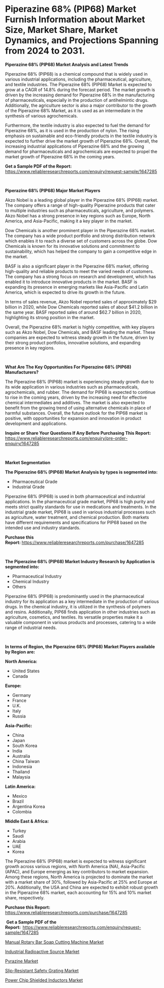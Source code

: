 <p><h1>Piperazine 68% (PIP68) Market Furnish Information about Market Size, Market Share, Market Dynamics, and Projections Spanning from 2024 to 2031.</h1></p><p><strong>Piperazine 68% (PIP68) Market Analysis and Latest Trends</strong></p>
<p><p>Piperazine 68% (PIP68) is a chemical compound that is widely used in various industrial applications, including the pharmaceutical, agriculture, and textile industries. The Piperazine 68% (PIP68) Market is expected to grow at a CAGR of 14.8% during the forecast period. The market growth is driven by the increasing demand for Piperazine 68% in the manufacturing of pharmaceuticals, especially in the production of antihelmintic drugs. Additionally, the agriculture sector is also a major contributor to the growth of the Piperazine 68% Market, as it is used as an intermediate in the synthesis of various agrochemicals.</p><p>Furthermore, the textile industry is also expected to fuel the demand for Piperazine 68%, as it is used in the production of nylon. The rising emphasis on sustainable and eco-friendly products in the textile industry is expected to further drive the market growth of Piperazine 68%. Overall, the increasing industrial applications of Piperazine 68% and the growing demand for pharmaceuticals and agrochemicals are expected to propel the market growth of Piperazine 68% in the coming years.</p></p>
<p><strong>Get a Sample PDF of the Report:&nbsp;</strong> <a href="https://www.reliableresearchreports.com/enquiry/request-sample/1647285">https://www.reliableresearchreports.com/enquiry/request-sample/1647285</a></p>
<p>&nbsp;</p>
<p><strong>Piperazine 68% (PIP68) Major Market Players</strong></p>
<p><p>Akzo Nobel is a leading global player in the Piperazine 68% (PIP68) market. The company offers a range of high-quality Piperazine products that cater to multiple industries such as pharmaceuticals, agriculture, and polymers. Akzo Nobel has a strong presence in key regions such as Europe, North America, and Asia-Pacific, making it a key player in the market.</p><p>Dow Chemicals is another prominent player in the Piperazine 68% market. The company has a wide product portfolio and strong distribution network which enables it to reach a diverse set of customers across the globe. Dow Chemicals is known for its innovative solutions and commitment to sustainability, which has helped the company to gain a competitive edge in the market.</p><p>BASF is also a significant player in the Piperazine 68% market, offering high-quality and reliable products to meet the varied needs of customers. The company has a strong focus on research and development, which has enabled it to introduce innovative products in the market. BASF is expanding its presence in emerging markets like Asia-Pacific and Latin America, which is expected to drive its growth in the future.</p><p>In terms of sales revenue, Akzo Nobel reported sales of approximately $29 billion in 2020, while Dow Chemicals reported sales of about $41.2 billion in the same year. BASF reported sales of around $62.7 billion in 2020, highlighting its strong position in the market.</p><p>Overall, the Piperazine 68% market is highly competitive, with key players such as Akzo Nobel, Dow Chemicals, and BASF leading the market. These companies are expected to witness steady growth in the future, driven by their strong product portfolios, innovative solutions, and expanding presence in key regions.</p></p>
<p>&nbsp;</p>
<p><strong>What Are The Key Opportunities For Piperazine 68% (PIP68) Manufacturers?</strong></p>
<p><p>The Piperazine 68% (PIP68) market is experiencing steady growth due to its wide application in various industries such as pharmaceuticals, agrochemicals, and rubber. The demand for PIP68 is expected to continue to rise in the coming years, driven by the increasing need for effective chemical intermediates and additives. The market is also expected to benefit from the growing trend of using alternative chemicals in place of harmful substances. Overall, the future outlook for the PIP68 market is positive, with opportunities for expansion and innovation in product development and applications.</p></p>
<p><strong>Inquire or Share Your Questions If Any Before Purchasing This Report:</strong> <a href="https://www.reliableresearchreports.com/enquiry/pre-order-enquiry/1647285">https://www.reliableresearchreports.com/enquiry/pre-order-enquiry/1647285</a></p>
<p>&nbsp;</p>
<p><strong>Market Segmentation</strong></p>
<p><strong>The Piperazine 68% (PIP68) Market Analysis by types is segmented into:</strong></p>
<p><ul><li>Pharmaceutical Grade</li><li>Industrial Grade</li></ul></p>
<p><p>Piperazine 68% (PIP68) is used in both pharmaceutical and industrial applications. In the pharmaceutical grade market, PIP68 is high purity and meets strict quality standards for use in medications and treatments. In the industrial grade market, PIP68 is used in various industrial processes such as agriculture, water treatment, and chemical production. Both markets have different requirements and specifications for PIP68 based on the intended use and industry standards.</p></p>
<p><strong>Purchase this Report:&nbsp;</strong><a href="https://www.reliableresearchreports.com/purchase/1647285">https://www.reliableresearchreports.com/purchase/1647285</a></p>
<p>&nbsp;</p>
<p><strong>The Piperazine 68% (PIP68) Market Industry Research by Application is segmented into:</strong></p>
<p><ul><li>Pharmaceutical Industry</li><li>Chemical Industry</li><li>Others</li></ul></p>
<p><p>Piperazine 68% (PIP68) is predominantly used in the pharmaceutical industry for its application as a key intermediate in the production of various drugs. In the chemical industry, it is utilized in the synthesis of polymers and resins. Additionally, PIP68 finds application in other industries such as agriculture, cosmetics, and textiles. Its versatile properties make it a valuable component in various products and processes, catering to a wide range of industrial needs.</p></p>
<p>&nbsp;</p>
<p><strong>In terms of Region, the Piperazine 68% (PIP68) Market Players available by Region are:</strong></p>
<p>
    <p> <strong> North America: </strong>
        <ul>
            <li>United States</li>
            <li>Canada</li>
        </ul>
        </p> 
    <p> <strong> Europe: </strong>
        <ul>
            <li>Germany</li>
            <li>France</li>
            <li>U.K.</li>
            <li>Italy</li>
            <li>Russia</li>
        </ul>
        </p> 
    <p> <strong> Asia-Pacific: </strong>
        <ul>
            <li>China</li>
            <li>Japan</li>
            <li>South Korea</li>
            <li>India</li>
            <li>Australia</li>
            <li>China Taiwan</li>
            <li>Indonesia</li>
            <li>Thailand</li>
            <li>Malaysia</li>
        </ul>
        </p> 
    <p> <strong> Latin America: </strong>
        <ul>
            <li>Mexico</li>
            <li>Brazil</li>
            <li>Argentina Korea</li>
            <li>Colombia</li>
        </ul>
        </p> 
    <p> <strong> Middle East & Africa: </strong>
        <ul>
            <li>Turkey</li>
            <li>Saudi</li>
            <li>Arabia</li>
            <li>UAE</li>
            <li>Korea</li>
        </ul>
    </p>
    </p>
<p><p>The Piperazine 68% (PIP68) market is expected to witness significant growth across various regions, with North America (NA), Asia-Pacific (APAC), and Europe emerging as key contributors to market expansion. Among these regions, North America is projected to dominate the market with a market share of 30%, followed by Asia-Pacific at 25% and Europe at 20%. Additionally, the USA and China are expected to exhibit robust growth in the Piperazine 68% market, each accounting for 15% and 10% market share, respectively.</p></p>
<p><strong>Purchase this Report: </strong><a href="https://www.reliableresearchreports.com/purchase/1647285">https://www.reliableresearchreports.com/purchase/1647285</a></p>
<p>&nbsp;<strong>Get a Sample PDF of the Report:&nbsp;&nbsp;</strong><a href="https://www.reliableresearchreports.com/enquiry/request-sample/1647285">https://www.reliableresearchreports.com/enquiry/request-sample/1647285</a></p>
<p><strong></strong></p>
<p><p><a href="https://pretty-mail-caf.notion.site/Manual-Rotary-Bar-Soap-Cutting-Machine-Market-Furnish-Information-about-Market-Size-Market-Share-M-3564862503924db18ed5e38f91174370">Manual Rotary Bar Soap Cutting Machine Market</a></p><p><a href="https://github.com/brenzgnarento/Market-Research-Report-List-1/blob/main/industrial-radioactive-source-market.md">Industrial Radioactive Source Market</a></p><p><a href="https://view.publitas.com/reportprime-1/pyrazine-market-provides-a-comprehensive-analysis-including-a-macro-overview-of-the-market-as-well-as-micro-details-such-as-market-size-and-competitive-landscape/">Pyrazine Market</a></p><p><a href="https://issuu.com/reportprime-2/docs/slip-resistant-safety-grating-market-size-2030.ppt">Slip-Resistant Safety Grating Market</a></p><p><a href="https://flame-sidecar-702.notion.site/Power-Chip-Shielded-Inductors-Market-Size-Growth-and-Forecast-from-2024-2031-f0bf21a81ff24c91b8749e136eeb6d10">Power Chip Shielded Inductors Market</a></p></p>